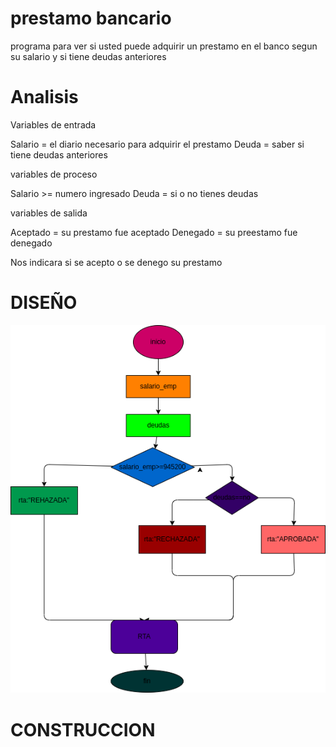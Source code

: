 # prestamo bancario

programa para ver si usted puede adquirir un prestamo en el banco segun su salario y si tiene deudas anteriores

# Analisis

Variables de entrada

Salario = el diario necesario para adquirir el prestamo 
Deuda = saber si tiene deudas anteriores

variables de proceso

Salario >= numero ingresado
Deuda = si o no tienes deudas

variables de salida

Aceptado = su prestamo fue aceptado
Denegado = su preestamo fue denegado

Nos indicara si se acepto o se denego su prestamo 

# DISEÑO

![diagrama de flujo](diagrama.png "diagrama de flujo")

# CONSTRUCCION
